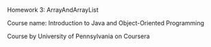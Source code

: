 Homework 3: ArrayAndArrayList

Course name: Introduction to Java and Object-Oriented Programming

Course by University of Pennsylvania on Coursera
